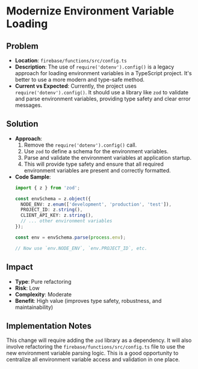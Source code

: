# Modernize Environment Variable Loading

## Problem
- **Location**: `firebase/functions/src/config.ts`
- **Description**: The use of `require('dotenv').config()` is a legacy approach for loading environment variables in a TypeScript project. It's better to use a more modern and type-safe method.
- **Current vs Expected**: Currently, the project uses `require('dotenv').config()`. It should use a library like `zod` to validate and parse environment variables, providing type safety and clear error messages.

## Solution
- **Approach**: 
  1. Remove the `require('dotenv').config()` call.
  2. Use `zod` to define a schema for the environment variables.
  3. Parse and validate the environment variables at application startup.
  4. This will provide type safety and ensure that all required environment variables are present and correctly formatted.
- **Code Sample**:
  ```typescript
  import { z } from 'zod';

  const envSchema = z.object({
    NODE_ENV: z.enum(['development', 'production', 'test']),
    PROJECT_ID: z.string(),
    CLIENT_API_KEY: z.string(),
    // ... other environment variables
  });

  const env = envSchema.parse(process.env);

  // Now use `env.NODE_ENV`, `env.PROJECT_ID`, etc.
  ```

## Impact
- **Type**: Pure refactoring
- **Risk**: Low
- **Complexity**: Moderate
- **Benefit**: High value (improves type safety, robustness, and maintainability)

## Implementation Notes
This change will require adding the `zod` library as a dependency. It will also involve refactoring the `firebase/functions/src/config.ts` file to use the new environment variable parsing logic. This is a good opportunity to centralize all environment variable access and validation in one place.